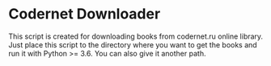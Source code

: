 # Codernet Downloader

This script is created for downloading books from codernet.ru online library.
Just place this script to the directory where you want to get the books
and run it with Python >= 3.6. You can also give it another path.

